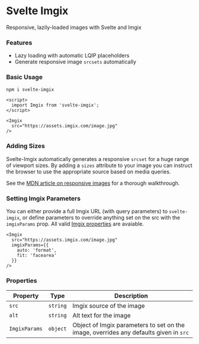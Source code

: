 # Svelte Imgix

Responsive, lazily-loaded images with Svelte and Imgix

### Features

- Lazy loading with automatic LQIP placeholders
- Generate responsive image `srcsets` automatically

### Basic Usage

```sh
npm i svelte-imgix
```

```svelte
<script>
  import Imgix from 'svelte-imgix';
</script>

<Imgix
  src="https://assets.imgix.com/image.jpg"
/>
```

### Adding Sizes

Svelte-Imgix automatically generates a responsive `srcset` for a huge range of viewport sizes. By adding a `sizes` attribute to your image you can instruct the browser to use the appropriate source based on media queries.

See the [MDN article on responsive images](https://developer.mozilla.org/en-US/docs/Learn/HTML/Multimedia_and_embedding/Responsive_images) for a thorough walkthrough.

### Setting Imgix Parameters

You can either provide a full Imgix URL (with query parameters) to `svelte-imgix`, or define parameters to override anything set on the src with the `imgixParams` prop. All valid [Imgix properties](https://docs.imgix.com/apis/rendering) are avaiable.

```svelte
<Imgix
  src="https://assets.imgix.com/image.jpg"
  imgixParams={{
    auto: 'format',
    fit: 'facearea'
  }}
/>
```

### Properties

| Property      | Type     | Description                                                                           |
| ------------- | -------- | ------------------------------------------------------------------------------------- |
| `src`         | `string` | Imgix source of the image                                                             |
| `alt`         | `string` | Alt text for the image                                                                |
| `ImgixParams` | `object` | Object of Imgix parameters to set on the image, overrides any defaults given in `src` |

